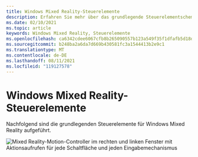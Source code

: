 ```yaml
---
title: Windows Mixed Reality-Steuerelemente
description: Erfahren Sie mehr über das grundlegende Steuerelementschema für die Ausführung von ALTSPACEVR mit Windows Mixed Reality Motion-Controllern.
ms.date: 02/10/2021
ms.topic: article
keywords: Windows Mixed Reality, Steuerelemente
ms.openlocfilehash: ca6342cdee6067cfb8b265090557b123a549f35f1dfafb5d18d11bb58b2cfb38
ms.sourcegitcommit: b248ba2a6da7d669b430581fc3a1544413b2e9c1
ms.translationtype: MT
ms.contentlocale: de-DE
ms.lasthandoff: 08/11/2021
ms.locfileid: "119127578"
---
```

# <a name="windows-mixed-reality-controls"></a>Windows Mixed Reality-Steuerelemente

Nachfolgend sind die grundlegenden Steuerelemente für Windows Mixed Reality aufgeführt.

![Mixed Reality-Motion-Controller im rechten und linken Fenster mit Aktionsaufrufen für jede Schaltfläche und jeden Eingabemechanismus](images/windows-mixed-controls.jpg)